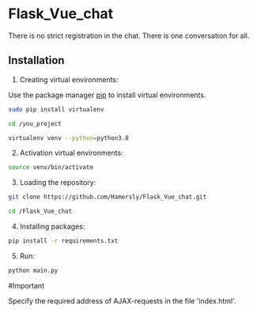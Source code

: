 # Flask_Vue_chat

There is no strict registration in the chat. There is one conversation for all.

## Installation

1. Creating virtual environments:

Use the package manager [pip](https://pypi.org/project/pip/) to install virtual environments.

```bash
sudo pip install virtualenv
```

```bash
cd /you_project
```

```bash
virtualenv venv --python=python3.8
```

2. Activation virtual environments:

```bash
source venv/bin/activate
```

3. Loading the repository:

```bash
git clone https://github.com/Hamersly/Flask_Vue_chat.git
```

```bash
cd /Flask_Vue_chat
```

4. Installing packages:

```bash
pip install -r requirements.txt
```

5. Run:

```bash
python main.py
```
#Important

Specify the required address of AJAX-requests in the file 'index.html'.